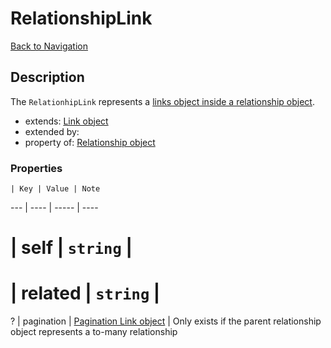 # RelationshipLink
[Back to Navigation](README.md)

## Description

The `RelationhipLink` represents a [links object inside a relationship object](http://jsonapi.org/format/#document-resource-object-relationships).

- extends: [Link object](objects-link.md)
- extended by:
- property of: [Relationship object](objects-relationship.md)

### Properties

    | Key | Value | Note
--- | ---- | ----- | ----
# | self | `string` |
# | related | `string` |
? | pagination | [Pagination Link object](objects-pagination-link.md) | Only exists if the parent relationship object represents a to-many relationship
